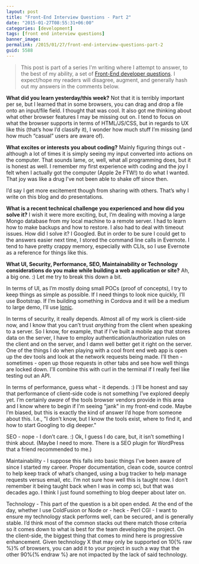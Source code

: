```yaml
---
layout: post
title: "Front-End Interview Questions - Part 2"
date: "2015-01-27T08:55:31+06:00"
categories: [development]
tags: [front end interview questions]
banner_image: 
permalink: /2015/01/27/front-end-interview-questions-part-2
guid: 5588
---
```


<blockquote>This post is part of a series I'm writing where I attempt to answer, to the best of my ability, a set of <a href="https://github.com/h5bp/Front-end-Developer-Interview-Questions">Front-End developer questions</a>. I expect/hope my readers will disagree, augment, and generally hash out my answers in the comments below.</blockquote>

<strong>What did you learn yesterday/this week?</strong>
Not that it is terribly important per se, but I learned that in some browsers, you can drag and drop a file onto an input/file field. I thought that was cool. It also got me thinking about what other browser features I may be missing out on. I tend to focus on what the browser supports in terms of HTML/JS/CSS, but in regards to UX like this (that’s how I’d classify it), I wonder how much stuff I’m missing (and how much “casual” users are aware of).

<strong>What excites or interests you about coding?</strong>
Mainly figuring things out - although a lot of times it is simply seeing my input converted into actions on the computer. That sounds lame, or, well, what all programming does, but it is honest as well. I remember my first experience with coding and the joy I felt when I actually got the computer (Apple 2e FTW!) to do what I wanted. That joy was like a drug I’ve not been able to shake off since then. 

I’d say I get more excitement though from sharing with others. That’s why I write on this blog and do presentations.

<strong>What is a recent technical challenge you experienced and how did you solve it?</strong>
I wish it were more exciting, but, I’m dealing with moving a large Mongo database from my local machine to a remote server. I had to learn how to make backups and how to restore. I also had to deal with timeout issues. How did I solve it? I Googled. But in order to be sure I could get to the answers easier next time, I stored the command line calls in Evernote. I tend to have pretty crappy memory, especially with CLIs, so I use Evernote as a reference for things like this.

<strong>What UI, Security, Performance, SEO, Maintainability or Technology considerations do you make while building a web application or site?</strong>
Ah, a big one. :) Let me try to break this down a bit.

In terms of UI, as I’m mostly doing small POCs (proof of concepts), I try to keep things as simple as possible. If I need things to look nice quickly, I’ll use Bootstrap. If I’m building something in Cordova and it will be a medium to large demo, I’ll use <a href=“http://www.ionicframework.com”>Ionic</a>.

In terms of security, it really depends. Almost all of my work is client-side now, and I know that you can’t trust <i>anything</i> from the client when speaking to a server. So I know, for example, that if I’ve built a mobile app that stores data on the server, I have to employ authentication/authorization rules on the client and on the server, and I damn well better get it right on the server. One of the things I do when playing with a cool front end web app is open up the dev tools and look at the network requests being made. I’ll then - sometimes - open up those requests in other tabs and see how well things are locked down. I'll combine this with curl in the terminal if I really feel like testing out an API.

In terms of performance, guess what - it depends. :) I’ll be honest and say that performance of client-side code is not something I’ve explored deeply yet. I’m certainly <i>aware</i> of the tools browser vendors provide in this area and I know where to begin if I'm seeing "jank" in my front-end code. Maybe I’m biased, but this is exactly the kind of answer I’d hope from someone about this. I.e., "I don't know, but I know the tools exist, where to find it, and how to start Googling to dig deeper."

SEO - nope - I don’t care. :) Ok, I guess I do care, but, it isn’t something I think about. (Maybe I need to more. There is a SEO plugin for WordPress that a friend recommended to me.)

Maintainability - I suppose this falls into basic things I’ve been aware of since I started my career. Proper documentation, clean code, source control to help keep track of what’s changed, using a bug tracker to help manage requests versus email, etc. I’m not sure how well this is taught now. I don’t remember it being taught back when I was in comp sci, but that was decades ago. I think I just found something to blog deeper about later on.

Technology - This part of the question is a bit open ended. At the end of the day, whether I use ColdFusion or Node or - heck - Perl CGI - I want to ensure my technology stack performs well, can be secured, and is generally stable. I’d think most of the common stacks out there match those criteria so it comes down to what is best for the team developing the project. On the client-side, the biggest thing that comes to mind here is progressive enhancement. Given technology X that may only be supported on 10{% raw %}% of browsers, you can add it to your project in such a way that the other 90%{% endraw %} are not impacted by the lack of said technology.